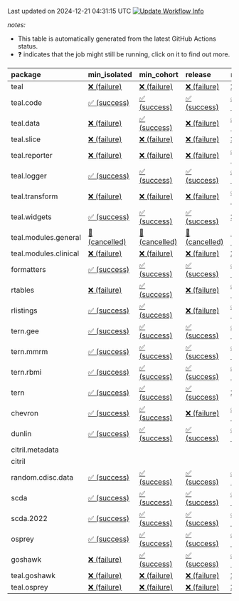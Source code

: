 Last updated on 2024-12-21 04:31:15 UTC [![Update Workflow
Info](https://github.com/averissimo/verdepcheck-status/actions/workflows/update.yaml/badge.svg)](https://github.com/averissimo/verdepcheck-status/actions/workflows/update.yaml)

*notes:*

-   This table is automatically generated from the latest GitHub Actions
    status.
-   ❓ indicates that the job might still be running, click on it to
    find out more.

<table style="width:100%;">
<colgroup>
<col style="width: 4%" />
<col style="width: 23%" />
<col style="width: 23%" />
<col style="width: 23%" />
<col style="width: 23%" />
</colgroup>
<thead>
<tr class="header">
<th style="text-align: left;">package</th>
<th style="text-align: left;">min_isolated</th>
<th style="text-align: left;">min_cohort</th>
<th style="text-align: left;">release</th>
<th style="text-align: left;">max</th>
</tr>
</thead>
<tbody>
<tr class="odd">
<td style="text-align: left;">teal</td>
<td
style="text-align: left;"><a href="https://github.com/insightsengineering/teal/actions/runs/12335592339/job/34427201650">❌
(failure)</a></td>
<td
style="text-align: left;"><a href="https://github.com/insightsengineering/teal/actions/runs/12335592339/job/34427201464">❌
(failure)</a></td>
<td
style="text-align: left;"><a href="https://github.com/insightsengineering/teal/actions/runs/12335592339/job/34427201559">❌
(failure)</a></td>
<td
style="text-align: left;"><a href="https://github.com/insightsengineering/teal/actions/runs/12335592339/job/34427201329">❌
(failure)</a></td>
</tr>
<tr class="even">
<td style="text-align: left;">teal.code</td>
<td
style="text-align: left;"><a href="https://github.com/insightsengineering/teal.code/actions/runs/12335605015/job/34427228147">✅
(success)</a></td>
<td
style="text-align: left;"><a href="https://github.com/insightsengineering/teal.code/actions/runs/12335605015/job/34427228075">✅
(success)</a></td>
<td
style="text-align: left;"><a href="https://github.com/insightsengineering/teal.code/actions/runs/12335605015/job/34427228257">✅
(success)</a></td>
<td
style="text-align: left;"><a href="https://github.com/insightsengineering/teal.code/actions/runs/12335605015/job/34427227983">✅
(success)</a></td>
</tr>
<tr class="odd">
<td style="text-align: left;">teal.data</td>
<td
style="text-align: left;"><a href="https://github.com/insightsengineering/teal.data/actions/runs/12335595781/job/34427208945">❌
(failure)</a></td>
<td
style="text-align: left;"><a href="https://github.com/insightsengineering/teal.data/actions/runs/12335595781/job/34427208806">✅
(success)</a></td>
<td
style="text-align: left;"><a href="https://github.com/insightsengineering/teal.data/actions/runs/12335595781/job/34427209079">❌
(failure)</a></td>
<td
style="text-align: left;"><a href="https://github.com/insightsengineering/teal.data/actions/runs/12335595781/job/34427208870">✅
(success)</a></td>
</tr>
<tr class="even">
<td style="text-align: left;">teal.slice</td>
<td
style="text-align: left;"><a href="https://github.com/insightsengineering/teal.slice/actions/runs/12335600602/job/34427219204">❌
(failure)</a></td>
<td
style="text-align: left;"><a href="https://github.com/insightsengineering/teal.slice/actions/runs/12335600602/job/34427219118">❌
(failure)</a></td>
<td
style="text-align: left;"><a href="https://github.com/insightsengineering/teal.slice/actions/runs/12335600602/job/34427219326">❌
(failure)</a></td>
<td
style="text-align: left;"><a href="https://github.com/insightsengineering/teal.slice/actions/runs/12335600602/job/34427219022">❌
(failure)</a></td>
</tr>
<tr class="odd">
<td style="text-align: left;">teal.reporter</td>
<td
style="text-align: left;"><a href="https://github.com/insightsengineering/teal.reporter/actions/runs/12335597700/job/34427212835">❌
(failure)</a></td>
<td
style="text-align: left;"><a href="https://github.com/insightsengineering/teal.reporter/actions/runs/12335597700/job/34427212764">❌
(failure)</a></td>
<td
style="text-align: left;"><a href="https://github.com/insightsengineering/teal.reporter/actions/runs/12335597700/job/34427212906">❌
(failure)</a></td>
<td
style="text-align: left;"><a href="https://github.com/insightsengineering/teal.reporter/actions/runs/12335597700/job/34427212670">✅
(success)</a></td>
</tr>
<tr class="even">
<td style="text-align: left;">teal.logger</td>
<td
style="text-align: left;"><a href="https://github.com/insightsengineering/teal.logger/actions/runs/12335593585/job/34427203556">✅
(success)</a></td>
<td
style="text-align: left;"><a href="https://github.com/insightsengineering/teal.logger/actions/runs/12335593585/job/34427203455">✅
(success)</a></td>
<td
style="text-align: left;"><a href="https://github.com/insightsengineering/teal.logger/actions/runs/12335593585/job/34427203635">✅
(success)</a></td>
<td
style="text-align: left;"><a href="https://github.com/insightsengineering/teal.logger/actions/runs/12335593585/job/34427203348">✅
(success)</a></td>
</tr>
<tr class="odd">
<td style="text-align: left;">teal.transform</td>
<td
style="text-align: left;"><a href="https://github.com/insightsengineering/teal.transform/actions/runs/12335598386/job/34427214202">❌
(failure)</a></td>
<td
style="text-align: left;"><a href="https://github.com/insightsengineering/teal.transform/actions/runs/12335598386/job/34427214137">❌
(failure)</a></td>
<td
style="text-align: left;"><a href="https://github.com/insightsengineering/teal.transform/actions/runs/12335598386/job/34427214262">❌
(failure)</a></td>
<td
style="text-align: left;"><a href="https://github.com/insightsengineering/teal.transform/actions/runs/12335598386/job/34427214094">✅
(success)</a></td>
</tr>
<tr class="even">
<td style="text-align: left;">teal.widgets</td>
<td
style="text-align: left;"><a href="https://github.com/insightsengineering/teal.widgets/actions/runs/12335608452/job/34427234548">✅
(success)</a></td>
<td
style="text-align: left;"><a href="https://github.com/insightsengineering/teal.widgets/actions/runs/12335608452/job/34427234477">✅
(success)</a></td>
<td
style="text-align: left;"><a href="https://github.com/insightsengineering/teal.widgets/actions/runs/12335608452/job/34427234661">✅
(success)</a></td>
<td
style="text-align: left;"><a href="https://github.com/insightsengineering/teal.widgets/actions/runs/12335608452/job/34427234298">❌
(failure)</a></td>
</tr>
<tr class="odd">
<td style="text-align: left;">teal.modules.general</td>
<td
style="text-align: left;"><a href="https://github.com/insightsengineering/teal.modules.general/actions/runs/12434881839/job/34719501355">🚫
(cancelled)</a></td>
<td
style="text-align: left;"><a href="https://github.com/insightsengineering/teal.modules.general/actions/runs/12434881839/job/34719501134">🚫
(cancelled)</a></td>
<td
style="text-align: left;"><a href="https://github.com/insightsengineering/teal.modules.general/actions/runs/12434881839/job/34719501603">🚫
(cancelled)</a></td>
<td
style="text-align: left;"><a href="https://github.com/insightsengineering/teal.modules.general/actions/runs/12434881839/job/34719500828">🚫
(cancelled)</a></td>
</tr>
<tr class="even">
<td style="text-align: left;">teal.modules.clinical</td>
<td
style="text-align: left;"><a href="https://github.com/insightsengineering/teal.modules.clinical/actions/runs/12335604003/job/34427226497">❌
(failure)</a></td>
<td
style="text-align: left;"><a href="https://github.com/insightsengineering/teal.modules.clinical/actions/runs/12335604003/job/34427226401">❌
(failure)</a></td>
<td
style="text-align: left;"><a href="https://github.com/insightsengineering/teal.modules.clinical/actions/runs/12335604003/job/34427226195">❌
(failure)</a></td>
<td
style="text-align: left;"><a href="https://github.com/insightsengineering/teal.modules.clinical/actions/runs/12335604003/job/34427226293">❌
(failure)</a></td>
</tr>
<tr class="odd">
<td style="text-align: left;">formatters</td>
<td
style="text-align: left;"><a href="https://github.com/insightsengineering/formatters/actions/runs/12335601969/job/34427221452">✅
(success)</a></td>
<td
style="text-align: left;"><a href="https://github.com/insightsengineering/formatters/actions/runs/12335601969/job/34427221316">✅
(success)</a></td>
<td
style="text-align: left;"><a href="https://github.com/insightsengineering/formatters/actions/runs/12335601969/job/34427221524">✅
(success)</a></td>
<td
style="text-align: left;"><a href="https://github.com/insightsengineering/formatters/actions/runs/12335601969/job/34427221389">✅
(success)</a></td>
</tr>
<tr class="even">
<td style="text-align: left;">rtables</td>
<td
style="text-align: left;"><a href="https://github.com/insightsengineering/rtables/actions/runs/12335592177/job/34427200895">❌
(failure)</a></td>
<td
style="text-align: left;"><a href="https://github.com/insightsengineering/rtables/actions/runs/12335592177/job/34427200975">✅
(success)</a></td>
<td
style="text-align: left;"><a href="https://github.com/insightsengineering/rtables/actions/runs/12335592177/job/34427201059">❌
(failure)</a></td>
<td
style="text-align: left;"><a href="https://github.com/insightsengineering/rtables/actions/runs/12335592177/job/34427200814">✅
(success)</a></td>
</tr>
<tr class="odd">
<td style="text-align: left;">rlistings</td>
<td
style="text-align: left;"><a href="https://github.com/insightsengineering/rlistings/actions/runs/12335596370/job/34427210127">✅
(success)</a></td>
<td
style="text-align: left;"><a href="https://github.com/insightsengineering/rlistings/actions/runs/12335596370/job/34427210223">✅
(success)</a></td>
<td
style="text-align: left;"><a href="https://github.com/insightsengineering/rlistings/actions/runs/12335596370/job/34427210404">❌
(failure)</a></td>
<td
style="text-align: left;"><a href="https://github.com/insightsengineering/rlistings/actions/runs/12335596370/job/34427210324">✅
(success)</a></td>
</tr>
<tr class="even">
<td style="text-align: left;">tern.gee</td>
<td
style="text-align: left;"><a href="https://github.com/insightsengineering/tern.gee/actions/runs/12335603573/job/34427225292">✅
(success)</a></td>
<td
style="text-align: left;"><a href="https://github.com/insightsengineering/tern.gee/actions/runs/12335603573/job/34427225347">✅
(success)</a></td>
<td
style="text-align: left;"><a href="https://github.com/insightsengineering/tern.gee/actions/runs/12335603573/job/34427225394">✅
(success)</a></td>
<td
style="text-align: left;"><a href="https://github.com/insightsengineering/tern.gee/actions/runs/12335603573/job/34427225196">✅
(success)</a></td>
</tr>
<tr class="odd">
<td style="text-align: left;">tern.mmrm</td>
<td
style="text-align: left;"><a href="https://github.com/insightsengineering/tern.mmrm/actions/runs/12335608578/job/34427234869">✅
(success)</a></td>
<td
style="text-align: left;"><a href="https://github.com/insightsengineering/tern.mmrm/actions/runs/12335608578/job/34427234801">✅
(success)</a></td>
<td
style="text-align: left;"><a href="https://github.com/insightsengineering/tern.mmrm/actions/runs/12335608578/job/34427234948">✅
(success)</a></td>
<td
style="text-align: left;"><a href="https://github.com/insightsengineering/tern.mmrm/actions/runs/12335608578/job/34427234691">✅
(success)</a></td>
</tr>
<tr class="even">
<td style="text-align: left;">tern.rbmi</td>
<td
style="text-align: left;"><a href="https://github.com/insightsengineering/tern.rbmi/actions/runs/12335601618/job/34427220904">✅
(success)</a></td>
<td
style="text-align: left;"><a href="https://github.com/insightsengineering/tern.rbmi/actions/runs/12335601618/job/34427220656">✅
(success)</a></td>
<td
style="text-align: left;"><a href="https://github.com/insightsengineering/tern.rbmi/actions/runs/12335601618/job/34427220827">✅
(success)</a></td>
<td
style="text-align: left;"><a href="https://github.com/insightsengineering/tern.rbmi/actions/runs/12335601618/job/34427220752">✅
(success)</a></td>
</tr>
<tr class="odd">
<td style="text-align: left;">tern</td>
<td
style="text-align: left;"><a href="https://github.com/insightsengineering/tern/actions/runs/12335597686/job/34427212890">✅
(success)</a></td>
<td
style="text-align: left;"><a href="https://github.com/insightsengineering/tern/actions/runs/12335597686/job/34427212677">✅
(success)</a></td>
<td
style="text-align: left;"><a href="https://github.com/insightsengineering/tern/actions/runs/12335597686/job/34427212974">✅
(success)</a></td>
<td
style="text-align: left;"><a href="https://github.com/insightsengineering/tern/actions/runs/12335597686/job/34427212784">❌
(failure)</a></td>
</tr>
<tr class="even">
<td style="text-align: left;">chevron</td>
<td
style="text-align: left;"><a href="https://github.com/insightsengineering/chevron/actions/runs/12335604242/job/34427226816">✅
(success)</a></td>
<td
style="text-align: left;"><a href="https://github.com/insightsengineering/chevron/actions/runs/12335604242/job/34427226696">✅
(success)</a></td>
<td
style="text-align: left;"><a href="https://github.com/insightsengineering/chevron/actions/runs/12335604242/job/34427226911">❌
(failure)</a></td>
<td
style="text-align: left;"><a href="https://github.com/insightsengineering/chevron/actions/runs/12335604242/job/34427226592">✅
(success)</a></td>
</tr>
<tr class="odd">
<td style="text-align: left;">dunlin</td>
<td
style="text-align: left;"><a href="https://github.com/insightsengineering/dunlin/actions/runs/12335603210/job/34427224401">✅
(success)</a></td>
<td
style="text-align: left;"><a href="https://github.com/insightsengineering/dunlin/actions/runs/12335603210/job/34427224357">✅
(success)</a></td>
<td
style="text-align: left;"><a href="https://github.com/insightsengineering/dunlin/actions/runs/12335603210/job/34427224460">✅
(success)</a></td>
<td
style="text-align: left;"><a href="https://github.com/insightsengineering/dunlin/actions/runs/12335603210/job/34427224304">✅
(success)</a></td>
</tr>
<tr class="even">
<td style="text-align: left;">citril.metadata</td>
<td style="text-align: left;"></td>
<td style="text-align: left;"></td>
<td style="text-align: left;"></td>
<td style="text-align: left;"></td>
</tr>
<tr class="odd">
<td style="text-align: left;">citril</td>
<td style="text-align: left;"></td>
<td style="text-align: left;"></td>
<td style="text-align: left;"></td>
<td style="text-align: left;"></td>
</tr>
<tr class="even">
<td style="text-align: left;">random.cdisc.data</td>
<td
style="text-align: left;"><a href="https://github.com/insightsengineering/random.cdisc.data/actions/runs/12335600688/job/34427219438">✅
(success)</a></td>
<td
style="text-align: left;"><a href="https://github.com/insightsengineering/random.cdisc.data/actions/runs/12335600688/job/34427219260">✅
(success)</a></td>
<td
style="text-align: left;"><a href="https://github.com/insightsengineering/random.cdisc.data/actions/runs/12335600688/job/34427219533">✅
(success)</a></td>
<td
style="text-align: left;"><a href="https://github.com/insightsengineering/random.cdisc.data/actions/runs/12335600688/job/34427219359">✅
(success)</a></td>
</tr>
<tr class="odd">
<td style="text-align: left;">scda</td>
<td
style="text-align: left;"><a href="https://github.com/insightsengineering/scda/actions/runs/10437595381/job/28903950666">✅
(success)</a></td>
<td
style="text-align: left;"><a href="https://github.com/insightsengineering/scda/actions/runs/10437595381/job/28903950617">✅
(success)</a></td>
<td
style="text-align: left;"><a href="https://github.com/insightsengineering/scda/actions/runs/10437595381/job/28903950725">✅
(success)</a></td>
<td
style="text-align: left;"><a href="https://github.com/insightsengineering/scda/actions/runs/10437595381/job/28903950525">✅
(success)</a></td>
</tr>
<tr class="even">
<td style="text-align: left;">scda.2022</td>
<td
style="text-align: left;"><a href="https://github.com/insightsengineering/scda.2022/actions/runs/10336794308/job/28612920887">✅
(success)</a></td>
<td
style="text-align: left;"><a href="https://github.com/insightsengineering/scda.2022/actions/runs/10336794308/job/28612920603">✅
(success)</a></td>
<td
style="text-align: left;"><a href="https://github.com/insightsengineering/scda.2022/actions/runs/10336794308/job/28612920985">✅
(success)</a></td>
<td
style="text-align: left;"><a href="https://github.com/insightsengineering/scda.2022/actions/runs/10336794308/job/28612920798">✅
(success)</a></td>
</tr>
<tr class="odd">
<td style="text-align: left;">osprey</td>
<td
style="text-align: left;"><a href="https://github.com/insightsengineering/osprey/actions/runs/12335605635/job/34427229059">✅
(success)</a></td>
<td
style="text-align: left;"><a href="https://github.com/insightsengineering/osprey/actions/runs/12335605635/job/34427228883">✅
(success)</a></td>
<td
style="text-align: left;"><a href="https://github.com/insightsengineering/osprey/actions/runs/12335605635/job/34427229127">✅
(success)</a></td>
<td
style="text-align: left;"><a href="https://github.com/insightsengineering/osprey/actions/runs/12335605635/job/34427228987">✅
(success)</a></td>
</tr>
<tr class="even">
<td style="text-align: left;">goshawk</td>
<td
style="text-align: left;"><a href="https://github.com/insightsengineering/goshawk/actions/runs/12335601609/job/34427220897">❌
(failure)</a></td>
<td
style="text-align: left;"><a href="https://github.com/insightsengineering/goshawk/actions/runs/12335601609/job/34427220707">✅
(success)</a></td>
<td
style="text-align: left;"><a href="https://github.com/insightsengineering/goshawk/actions/runs/12335601609/job/34427220986">✅
(success)</a></td>
<td
style="text-align: left;"><a href="https://github.com/insightsengineering/goshawk/actions/runs/12335601609/job/34427220809">✅
(success)</a></td>
</tr>
<tr class="odd">
<td style="text-align: left;">teal.goshawk</td>
<td
style="text-align: left;"><a href="https://github.com/insightsengineering/teal.goshawk/actions/runs/12335600536/job/34427219188">❌
(failure)</a></td>
<td
style="text-align: left;"><a href="https://github.com/insightsengineering/teal.goshawk/actions/runs/12335600536/job/34427219001">❌
(failure)</a></td>
<td
style="text-align: left;"><a href="https://github.com/insightsengineering/teal.goshawk/actions/runs/12335600536/job/34427219286">❌
(failure)</a></td>
<td
style="text-align: left;"><a href="https://github.com/insightsengineering/teal.goshawk/actions/runs/12335600536/job/34427219095">❌
(failure)</a></td>
</tr>
<tr class="even">
<td style="text-align: left;">teal.osprey</td>
<td
style="text-align: left;"><a href="https://github.com/insightsengineering/teal.osprey/actions/runs/12335604374/job/34427227012">❌
(failure)</a></td>
<td
style="text-align: left;"><a href="https://github.com/insightsengineering/teal.osprey/actions/runs/12335604374/job/34427226837">❌
(failure)</a></td>
<td
style="text-align: left;"><a href="https://github.com/insightsengineering/teal.osprey/actions/runs/12335604374/job/34427227110">❌
(failure)</a></td>
<td
style="text-align: left;"><a href="https://github.com/insightsengineering/teal.osprey/actions/runs/12335604374/job/34427226924">❌
(failure)</a></td>
</tr>
</tbody>
</table>
